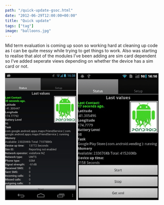 ```yaml
---
path: "/quick-update-gsoc.html"
date: "2012-06-29T12:00:00+00:00"
title: "Quick update"
tags: ["tag"]
image: "balloons.jpg"
---
```


Mid term evaluation is coming up soon so working hard at cleaning up code as I can be quite messy while trying to get things to work. Also was starting to realise that alot of the modules I’ve been adding are sim card dependent so I’ve added seperate views depending on whether the device has a sim card or not.

![Screenshots](screenshot-views-pandroid.png)
